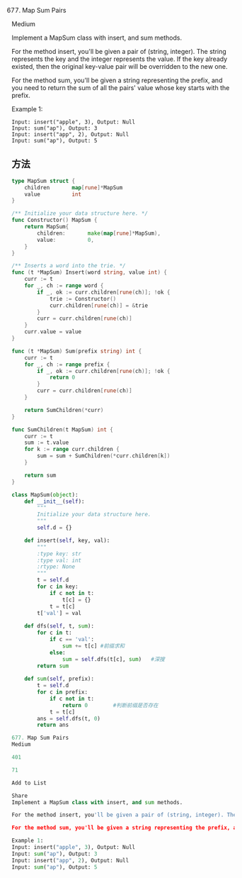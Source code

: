 677. Map Sum Pairs


Medium


Implement a MapSum class with insert, and sum methods.

For the method insert, you'll be given a pair of (string, integer). The string represents the key and the integer represents the value. If the key already existed, then the original key-value pair will be overridden to the new one.

For the method sum, you'll be given a string representing the prefix, and you need to return the sum of all the pairs' value whose key starts with the prefix.

Example 1:

```
Input: insert("apple", 3), Output: Null
Input: sum("ap"), Output: 3
Input: insert("app", 2), Output: Null
Input: sum("ap"), Output: 5
```

## 方法

```go
type MapSum struct {
	children       map[rune]*MapSum
	value          int
}

/** Initialize your data structure here. */
func Constructor() MapSum {
	return MapSum{
		children:       make(map[rune]*MapSum),
		value:          0,
	}
}

/** Inserts a word into the trie. */
func (t *MapSum) Insert(word string, value int) {
	curr := t
	for _, ch := range word {
		if _, ok := curr.children[rune(ch)]; !ok {
			trie := Constructor()
			curr.children[rune(ch)] = &trie
		}
		curr = curr.children[rune(ch)]
	}
	curr.value = value
}

func (t *MapSum) Sum(prefix string) int {
	curr := t
	for _, ch := range prefix {
		if _, ok := curr.children[rune(ch)]; !ok {
			return 0
		}
		curr = curr.children[rune(ch)]
	}

	return SumChildren(*curr)
}

func SumChildren(t MapSum) int {
	curr := t
	sum := t.value
	for k := range curr.children {
		sum = sum + SumChildren(*curr.children[k])
	}

	return sum
}
```

```python
class MapSum(object):
    def __init__(self):
        """
        Initialize your data structure here.
        """
        self.d = {}

    def insert(self, key, val):
        """
        :type key: str
        :type val: int
        :rtype: None
        """
        t = self.d
        for c in key:
            if c not in t:
                t[c] = {}
            t = t[c]
        t['val'] = val
    
    def dfs(self, t, sum):
        for c in t:
            if c == 'val':
                sum += t[c] #前缀求和
            else:
                sum = self.dfs(t[c], sum)   #深搜
        return sum
    
    def sum(self, prefix):
        t = self.d
        for c in prefix:
            if c not in t:
                return 0        #判断前缀是否存在
            t = t[c]
        ans = self.dfs(t, 0)
        return ans
```



```python
677. Map Sum Pairs
Medium

401

71

Add to List

Share
Implement a MapSum class with insert, and sum methods.

For the method insert, you'll be given a pair of (string, integer). The string represents the key and the integer represents the value. If the key already existed, then the original key-value pair will be overridden to the new one.

For the method sum, you'll be given a string representing the prefix, and you need to return the sum of all the pairs' value whose key starts with the prefix.

Example 1:
Input: insert("apple", 3), Output: Null
Input: sum("ap"), Output: 3
Input: insert("app", 2), Output: Null
Input: sum("ap"), Output: 5
```